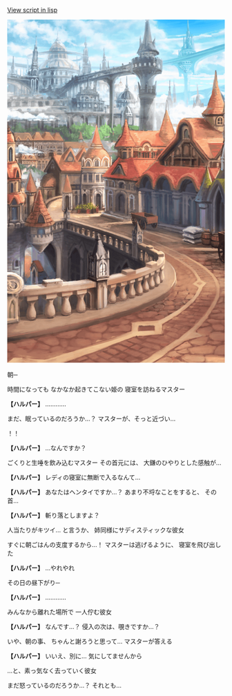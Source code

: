 [View script in lisp](../scripts/20201201.txt)

![town.png](../images/backgrounds/town.png)

朝─

時間になっても
なかなか起きてこない姫の
寝室を訪ねるマスター

**【ハルパー】**
…………

まだ、眠っているのだろうか…？
マスターが、そっと近づい…

！！

**【ハルパー】**
…なんですか？

ごくりと生唾を飲み込むマスター
その首元には、
大鎌のひやりとした感触が…

**【ハルパー】**
レディの寝室に無断で入るなんて…

**【ハルパー】**
あなたはヘンタイですか…？
あまり不埒なことをすると、
その首…

**【ハルパー】**
斬り落としますよ？

人当たりがキツイ…
と言うか、
姉同様にサディスティックな彼女

すぐに朝ごはんの支度するから…！
マスターは逃げるように、
寝室を飛び出した

**【ハルパー】**
…やれやれ

その日の昼下がり─

**【ハルパー】**
…………

みんなから離れた場所で
一人佇む彼女

**【ハルパー】**
なんです…？
侵入の次は、覗きですか…？

いや、朝の事、
ちゃんと謝ろうと思って…
マスターが答える

**【ハルパー】**
いいえ、別に…
気にしてませんから

…と、素っ気なく去っていく彼女

まだ怒っているのだろうか…？
それとも…
